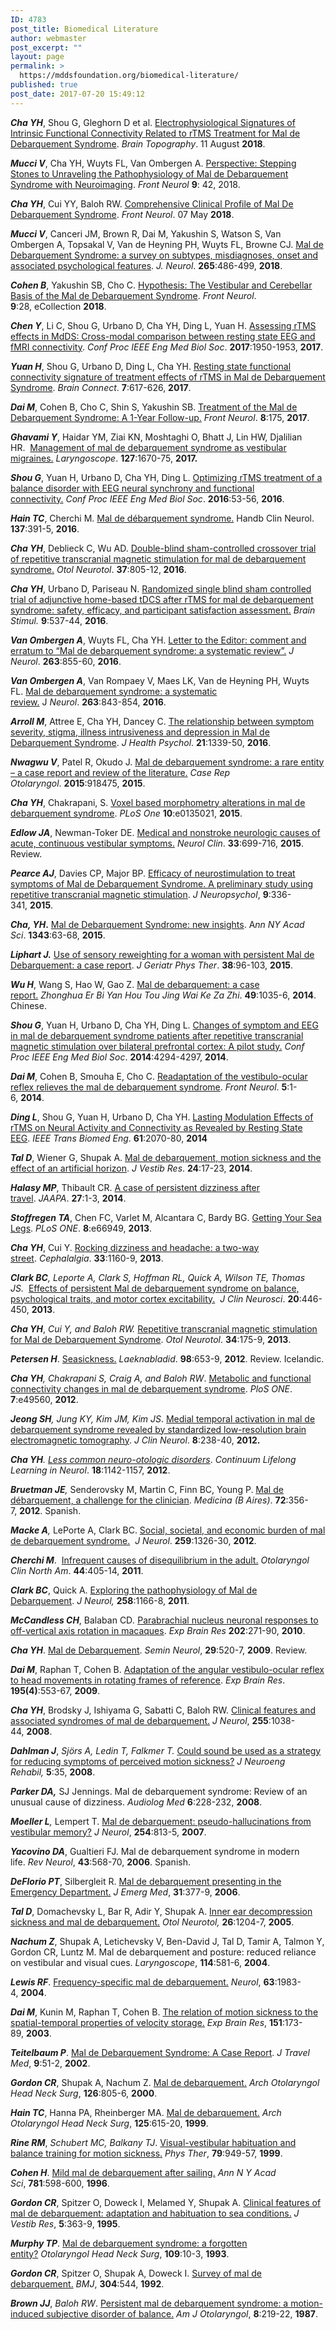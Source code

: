 ```yaml
---
ID: 4783
post_title: Biomedical Literature
author: webmaster
post_excerpt: ""
layout: page
permalink: >
  https://mddsfoundation.org/biomedical-literature/
published: true
post_date: 2017-07-20 15:49:12
---
```

<div>

<em><strong>Cha YH</strong></em>, Shou G, Gleghorn D et al. <a href="https://doi.org/10.1007/s10548-018-0671-6">Electrophysiological Signatures of Intrinsic Functional Connectivity Related to rTMS Treatment for Mal de Debarquement Syndrome</a>. <em>Brain Topography</em>. 11 August <strong>2018</strong>.

<em><strong>Mucci V</strong></em>, Cha YH, Wuyts FL, Van Ombergen A. <a href="https://www.ncbi.nlm.nih.gov/pubmed/29483889" rel="nofollow">Perspective: Stepping Stones to Unraveling the Pathophysiology of Mal de Debarquement Syndrome with Neuroimaging</a>. <i>Front Neurol</i> <b>9</b>: 42, 2018.

<em><strong>Cha YH</strong></em>, Cui YY, Baloh RW. <a href="https://www.frontiersin.org/articles/10.3389/fneur.2018.00261/full"> Comprehensive Clinical Profile of Mal De Debarquement Syndrome</a>. <em>Front Neurol</em>. 07 May <strong>2018</strong>.

<em><strong>Mucci V</strong></em>, Canceri JM, Brown R, Dai M, Yakushin S, Watson S, Van Ombergen A, Topsakal V, Van de Heyning PH, Wuyts FL, Browne CJ. <a href="https://link.springer.com/article/10.1007%2Fs00415-017-8725-3"> Mal de Debarquement Syndrome: a survey on subtypes, misdiagnoses, onset and associated psychological features</a>. <em>J. Neurol</em>. <strong>265</strong>:486-499, <strong>2018</strong>.

<em><strong>Cohen B</strong></em>, Yakushin SB, Cho C. <a href="https://www.ncbi.nlm.nih.gov/pubmed/29459843"> Hypothesis: The Vestibular and Cerebellar Basis of the Mal de Debarquement Syndrome</a>. <em>Front Neurol</em>. <strong>9</strong>:28, eCollection <strong>2018</strong>.

<em><strong>Chen Y</strong></em>, Li C, Shou G, Urbano D, Cha YH, Ding L, Yuan H. <a href="https://www.ncbi.nlm.nih.gov/pubmed/29060275">Assessing rTMS effects in MdDS: Cross-modal comparison between resting state EEG and fMRI connectivity</a>. <em>Conf Proc IEEE Eng Med Biol Soc</em>. <strong>2017</strong>:1950-1953, <strong>2017</strong>.

<em><strong>Yuan H</strong></em>, Shou G, Urbano D, Ding L, Cha YH. <a href="https://www.ncbi.nlm.nih.gov/pubmed/28967282">Resting state functional connectivity signature of treatment effects of rTMS in Mal de Debarquement Syndrome</a>. <em>Brain Connect</em>. <strong>7</strong>:617-626, <strong>2017</strong>.

<strong><em>Dai M</em></strong>, Cohen B, Cho C, Shin S, Yakushin SB. <a href="https://www.ncbi.nlm.nih.gov/pmc/articles/PMC5418223/">Treatment of the Mal de Debarquement Syndrome: A 1-Year Follow-up.</a> <em>Front Neurol</em>. <strong>8</strong>:175, <strong>2017</strong>.

<b><i>Ghavami Y</i></b>, Haidar YM, Ziai KN, Moshtaghi O, Bhatt J, Lin HW, Djalilian HR.  <a href="https://www.ncbi.nlm.nih.gov/pubmed/27730651">Management of mal de debarquement syndrome as vestibular migraines.</a> <i>Laryngoscope</i>. <strong>127</strong>:1670-75, <strong>2017.</strong>

<strong><em>Shou G</em></strong>, Yuan H, Urbano D, Cha YH, Ding L. <a href="https://www.ncbi.nlm.nih.gov/pubmed/28268279">Optimizing rTMS treatment of a balance disorder with EEG neural synchrony and functional connectivity.</a> <em>Conf Proc IEEE Eng Med Biol Soc</em>. <strong>2016</strong>:53-56, <strong>2016</strong>.

<b><i>Hain TC</i></b>, Cherchi M. <a href="https://www.ncbi.nlm.nih.gov/pubmed/27638086">Mal de débarquement syndrome.</a> Handb Clin Neurol. <strong>137</strong>:391-5, <b>2016</b>.

<strong><i>Cha YH</i></strong>, Deblieck C, Wu AD. <a href="http://www.ncbi.nlm.nih.gov/pubmed/27176615">Double-blind sham-controlled crossover trial of repetitive transcranial magnetic stimulation for mal de debarquement syndrome.</a> <em>Otol Neurotol</em>. <strong>37</strong>:805-12,<strong> 2016</strong>.

<strong><i>Cha YH</i></strong>, Urbano D, Pariseau N. <a href="http://www.ncbi.nlm.nih.gov/pubmed/27117283">Randomized single blind sham controlled trial of adjunctive home-based tDCS after rTMS for mal de debarquement syndrome: safety, efficacy, and participant satisfaction assessment.</a> <em>Brain Stimul.</em> <strong>9</strong>:537-44, <strong>2016</strong>.

<strong><em>Van Ombergen A</em></strong>, Wuyts FL, Cha YH. <a href="http://www.ncbi.nlm.nih.gov/pubmed/27067708">Letter to the Editor: comment and erratum to “Mal de debarquement syndrome: a systematic review”.</a> <em>J Neurol</em>. <strong>263</strong>:855-60, <strong>2016</strong>.

<strong><em>Van Ombergen A</em></strong>, Van Rompaey V, Maes LK, Van de Heyning PH, Wuyts FL. <a href="https://www.ncbi.nlm.nih.gov/pmc/articles/PMC4859840/" target="_blank" rel="noopener">Mal de debarquement syndrome: a systematic review.</a> J<em> Neurol</em>. <strong>263</strong>:843-854, <strong>2016</strong>.

<em><b>Arroll M</b></em>, Attree E, Cha YH, Dancey C. <a href="http://hpq.sagepub.com/content/early/2014/10/16/1359105314553046.abstract">The relationship between symptom severity, stigma, illness intrusiveness and depression in Mal de Debarquement Syndrome</a>. <em>J Health Psychol</em>. <strong>21</strong>:1339-50, <strong>2016</strong>.

<em><strong>Nwagwu V</strong></em>, Patel R, Okudo J. <a href="http://www.ncbi.nlm.nih.gov/pubmed/26346344">Mal de debarquement syndrome: a rare entity – a case report and review of the literature.</a> <em>Case Rep Otolaryngol</em>. <strong>2015</strong>:918475, <strong>2015</strong>.

<em><strong>Cha YH</strong></em>, Chakrapani, S. <a href="http://journals.plos.org/plosone/article?id=10.1371/journal.pone.0135021">Voxel based morphometry alterations in mal de debarquement syndrome</a>. <em>PLoS One</em> <strong>10</strong>:e0135021, <strong>2015</strong>.

<em><strong>Edlow JA</strong></em>, Newman-Toker DE. <a href="http://www.ncbi.nlm.nih.gov/pubmed/26231281">Medical and nonstroke neurologic causes of acute, continuous vestibular symptoms.</a> <em>Neurol Clin</em>. <strong>33</strong>:699-716, <strong>2015</strong>. Review.

<em><strong>Pearce AJ</strong></em>, Davies CP, Major BP. <a href="http://onlinelibrary.wiley.com/doi/10.1111/jnp.12070/abstract">Efficacy of neurostimulation to treat symptoms of Mal de Debarquement Syndrome. A preliminary study using repetitive transcranial magnetic stimulation</a>. <em>J Neuropsychol</em>, <strong>9</strong>:336-341, <strong>2015</strong>.

<strong><em>Cha, YH</em>.</strong> <a href="http://onlinelibrary.wiley.com/doi/10.1111/nyas.12701/abstract">Mal de Debarquement Syndrome: new insights</a>. A<em>nn NY Acad Sci</em>. <strong>1343</strong>:63-68, <strong>2015</strong>.

<strong><em>Liphart J.</em></strong> <a href="http://www.ncbi.nlm.nih.gov/pubmed/24978933">Use of sensory reweighting for a woman with persistent Mal de Debarquement: a case report</a>. <em>J Geriatr Phys Ther</em>. <strong>38</strong>:96-103, <strong>2015</strong>.

<em><strong>Wu H</strong></em>, Wang S, Hao W, Gao Z. <a href="http://www.ncbi.nlm.nih.gov/pubmed/25623876">Mal de debarquement: a case report.</a> <em>Zhonghua Er Bi Yan Hou Tou Jing Wai Ke Za Zhi</em>. <strong>49</strong>:1035-6, <strong>2014</strong>. Chinese.

<em><strong>Shou G</strong></em>, Yuan H, Urbano D, Cha YH, Ding L. <a href="http://www.ncbi.nlm.nih.gov/pubmed/25570942">Changes of symptom and EEG in mal de debarquement syndrome patients after repetitive transcranial magnetic stimulation over bilateral prefrontal cortex: A pilot study.</a> <em>Conf Proc IEEE Eng Med Biol Soc</em>. <strong>2014</strong>:4294-4297, <strong>2014</strong>.

<strong><em>Dai M</em></strong>, Cohen B, Smouha E, Cho C. <a href="http://journal.frontiersin.org/Journal/10.3389/fneur.2014.00124/pdf">Readaptation of the vestibulo-ocular reflex relieves the mal de debarquement syndrome</a>. <em>Front Neurol</em>. <strong>5</strong>:1-6, <strong>2014</strong>.

<strong><em>Ding L</em></strong>, Shou G, Yuan H, Urbano D, Cha YH. <a href="http://www.ncbi.nlm.nih.gov/pubmed/24686227">Lasting Modulation Effects of rTMS on Neural Activity and Connectivity as Revealed by Resting State EEG</a>. <em>IEEE Trans Biomed Eng</em>. <strong>61</strong>:2070-80, <strong>2014</strong>

<strong><em>Tal D</em></strong>, Wiener G, Shupak A. <a href="http://www.ncbi.nlm.nih.gov/pubmed/24594496">Mal de debarquement, motion sickness and the effect of an artificial horizon</a>. <em>J Vestib Res</em>. <strong>24</strong>:17-23, <strong>2014</strong>.

<strong><em>Halasy MP</em></strong>, Thibault CR. <a href="http://www.ncbi.nlm.nih.gov/pubmed/24566337">A case of persistent dizziness after travel</a>. <em>JAAPA</em>. <strong>27</strong>:1-3, <strong>2014</strong>.

<strong><em>Stoffregen TA</em></strong>, Chen FC, Varlet M, Alcantara C, Bardy BG. <a href="http://www.ncbi.nlm.nih.gov/pubmed/23840560">Getting Your Sea Legs</a>. <em>PLoS ONE</em>. <strong>8</strong>:e66949, <strong>2013</strong>.

<strong><em>Cha YH</em></strong>, Cui Y. <a href="http://www.ncbi.nlm.nih.gov/pubmed/23674832">Rocking dizziness and headache: a two-way street</a>. <em>Cephalalgia</em>. <strong>33</strong>:1160-9, <strong>2013</strong>.

<strong><em>Clark BC</em></strong><em>, Leporte A, Clark S, Hoffman RL, Quick A, Wilson TE, Thomas JS.  </em><a href="http://www.ncbi.nlm.nih.gov/pubmed/23219828">Effects of persistent Mal de debarquement syndrome on balance, psychological traits, and motor cortex excitability.</a>  <em>J Clin Neurosci</em>. <strong>20</strong>:446-450, <strong>2013</strong>.

<strong><em>Cha YH</em></strong>, <em>Cui Y, and Baloh RW. </em><a href="http://www.ncbi.nlm.nih.gov/pubmed/23202153">Repetitive transcranial magnetic stimulation for Mal de Debarquement Syndrome</a>. <em>Otol Neurotol</em>. <strong>34</strong>:175-9, <strong>2013</strong>.

<strong><em>Petersen H</em></strong>. <a href="http://www.ncbi.nlm.nih.gov/pubmed/23232725">Seasickness.</a> <em>Laeknabladid</em>. <strong>98</strong>:653-9, <strong>2012</strong>. Review. Icelandic.

<strong><em>Cha YH</em></strong><em>, Chakrapani S, Craig A, and Baloh RW</em>. <a href="http://journals.plos.org/plosone/article?id=10.1371/journal.pone.0049560">Metabolic and functional connectivity changes in mal de debarquement syndrome</a>. <em>PloS ONE</em>. <strong>7</strong>:e49560, <strong>2012</strong>.

<strong><em>Jeong SH</em></strong><em>, Jung KY, Kim JM, Kim JS</em>. <a href="http://synapse.koreamed.org/DOIx.php?id=10.3988/jcn.2012.8.3.238">Medial temporal activation in mal de debarquement syndrome revealed by standardized low-resolution brain electromagnetic tomography</a>. <em>J</em> <em>Clin Neurol</em>. <strong>8</strong>:238-40, <strong>2012.</strong>

<strong><em>Cha YH</em></strong><em>. </em><a href="http://www.ncbi.nlm.nih.gov/pubmed/23042064"><em>Less common neuro-otologic disorders</em></a>. <em>Continuum Lifelong Learning in Neurol</em>. <strong>18</strong>:1142-1157, <strong>2012</strong>.

<strong><em>Bruetman JE</em></strong><em>, </em>Senderovsky M, Martin C, Finn BC, Young P. <a href="http://www.medicinabuenosaires.com/PMID/22892092.pdf">Mal de débarquement, a challenge for the clinician</a>. <em>Medicina (B Aires)</em>. <strong>72</strong>:356-7, <strong>2012</strong>. Spanish.

<strong><em>Macke A</em></strong><em>,</em> LePorte A, Clark BC. <a href="http://www.ncbi.nlm.nih.gov/pubmed/22231864">Social, societal, and economic burden of mal de debarquement syndrome.</a>  <em>J Neurol</em>. <strong>259</strong>:1326-30, <strong>2012</strong>.

<strong><em>Cherchi M</em></strong>.  <a href="http://www.ncbi.nlm.nih.gov/pubmed/21474014">Infrequent causes of disequilibrium in the adult.</a> <em>Otolaryngol Clin North Am</em>. <strong>44</strong>:405-14, <strong>2011</strong>.

<strong><em>Clark BC</em></strong>, Quick A. <a href="https://mddsfoundation.org/wp-content/uploads/2017/07/2010_JNeurol_Clark.pdf">Exploring the pathophysiology of Mal de Debarquement</a>. <em>J Neurol,</em> <strong>258</strong>:1166-8, <strong>2011</strong>.

<strong><em>McCandless CH</em></strong>, Balaban CD<em>. </em><a href="http://www.ncbi.nlm.nih.gov/pubmed/20039027">Parabrachial nucleus neuronal responses to off-vertical axis rotation in macaques</a>. <em>Exp Brain Res</em> <strong>202</strong>:271-90, <strong>2010</strong>.

<strong><em>Cha YH</em></strong>. <a href="https://mddsfoundation.org/wp-content/uploads/2017/07/2009_SeminNeurol_Cha_2009.pdf">Mal de Debarquement</a>. <em>Semin Neurol</em>, <strong>29</strong>:520-7, <strong>2009</strong>. Review.

<strong><em>Dai M</em></strong>, Raphan T, Cohen B. <a href="http://www.ncbi.nlm.nih.gov/pubmed/19458941">Adaptation of the angular vestibulo-ocular reflex to head movements in rotating frames of reference</a>. <em>Exp Brain Res</em>. <strong>195(4)</strong>:553-67, <strong>2009</strong>.

<strong><em>Cha YH</em></strong>, Brodsky J, Ishiyama G, Sabatti C, Baloh RW. <a href="https://www.ncbi.nlm.nih.gov/pmc/articles/PMC2820362/">Clinical features and associated syndromes of mal de debarquement.</a> <em>J Neurol</em>, <strong>255</strong>:1038-44, <strong>2008</strong>.

<strong><em>Dahlman J</em></strong>,<em> Sjörs A, Ledin T, Falkmer T.</em> <a href="http://www.jneuroengrehab.com/content/pdf/1743-0003-5-35.pdf">Could sound be used as a strategy for reducing symptoms of perceived motion sickness?</a> <em>J Neuroeng Rehabil,</em> <strong>5</strong>:35, <strong>2008</strong>.

<strong><em>Parker DA,</em></strong> SJ Jennings. Mal de debarquement syndrome: Review of an unusual cause of dizziness. <em>Audiolog Med</em> <strong>6</strong>:228-232, <strong>2008</strong>.

<strong><em>Moeller L</em></strong><em>, </em>Lempert T. <a href="http://www.ncbi.nlm.nih.gov/pubmed/17401743?itool=EntrezSystem2.PEntrez.Pubmed.Pubmed_ResultsPanel.Pubmed_RVDocSum&amp;ordinalpos=14">Mal de debarquement: pseudo-hallucinations from vestibular memory?</a> <em>J Neurol</em>, <strong>254</strong>:813-5, <strong>2007</strong>.

<strong><em>Yacovino DA</em></strong>, Gualtieri FJ. Mal de debarquement syndrome in modern life. <em>Rev Neurol</em>, <strong>43</strong>:568-70, <strong>2006</strong>. Spanish.

<strong><em>DeFlorio PT</em></strong>, Silbergleit R. <a href="http://www.ncbi.nlm.nih.gov/pubmed/17046477">Mal de debarquement presenting in the Emergency Department.</a> <em>J Emerg Med</em>, <strong>31</strong>:377-9, <strong>2006</strong>.

<strong><em>Tal D</em></strong>, Domachevsky L, Bar R, Adir Y, Shupak A. <a href="http://www.ncbi.nlm.nih.gov/pubmed/16272943?itool=EntrezSystem2.PEntrez.Pubmed.Pubmed_ResultsPanel.Pubmed_RVDocSum&amp;ordinalpos=24">Inner ear decompression sickness and mal de debarquement.</a> <em>Otol Neurotol, </em><strong>26</strong>:1204-7, <strong>2005</strong>.

<strong><em>Nachum Z</em></strong>, Shupak A, Letichevsky V, Ben-David J, Tal D, Tamir A, Talmon Y, Gordon CR, Luntz M. Mal de debarquement and posture: reduced reliance on vestibular and visual cues. <em>Laryngoscope</em>, <strong>114</strong>:581-6, <strong>2004</strong>.

<strong><em>Lewis RF</em></strong>. <a href="http://www.ncbi.nlm.nih.gov/pubmed/15557538?itool=EntrezSystem2.PEntrez.Pubmed.Pubmed_ResultsPanel.Pubmed_RVDocSum&amp;ordinalpos=15">Frequency-specific mal de debarquement.</a> <em>Neurol</em>, <strong>63</strong>:1983-4, <strong>2004</strong>.

<strong><em>Dai M</em></strong>, Kunin M, Raphan T, Cohen B. <a href="http://www.ncbi.nlm.nih.gov/pubmed/12783152?itool=EntrezSystem2.PEntrez.Pubmed.Pubmed_ResultsPanel.Pubmed_RVDocSum&amp;ordinalpos=16">The relation of motion sickness to the spatial-temporal properties of velocity storage.</a> <em>Exp Brain Res</em>, <strong>151</strong>:173-89, <strong>2003</strong>.

<strong><em>Teitelbaum P</em></strong>. <a href="http://onlinelibrary.wiley.com/doi/10.2310/7060.2002.23951/pdf">Mal de Debarquement Syndrome: A Case Report</a>. <em>J Travel Med</em>, <strong>9</strong>:51-2, <strong>2002</strong>.

<strong><em>Gordon CR</em></strong>, Shupak A, Nachum Z. <a href="http://www.ncbi.nlm.nih.gov/pubmed/10864126?itool=EntrezSystem2.PEntrez.Pubmed.Pubmed_ResultsPanel.Pubmed_RVDocSum&amp;ordinalpos=18">Mal de debarquement.</a> <em>Arch Otolaryngol Head Neck Surg</em>, <strong>126</strong>:805-6, <strong>2000</strong>.

<strong><em>Hain TC</em></strong>, Hanna PA, Rheinberger MA. <a href="http://archotol.jamanetwork.com/article.aspx?articleid=509503">Mal de debarquement.</a> <em>Arch Otolaryngol Head Neck Surg</em>, <strong>125</strong>:615-20, <strong>1999</strong>.

<strong><em>Rine RM</em></strong>, <em>Schubert MC, Balkany TJ</em>. <a href="http://www.ncbi.nlm.nih.gov/pubmed/10498971?itool=EntrezSystem2.PEntrez.Pubmed.Pubmed_ResultsPanel.Pubmed_RVDocSum&amp;ordinalpos=12">Visual-vestibular habituation and balance training for motion sickness.</a> <em>Phys Ther</em>, <strong>79</strong>:949-57, <strong>1999</strong>.

<strong><em>Cohen H</em></strong>. <a href="http://www.ncbi.nlm.nih.gov/pubmed/8694451?itool=EntrezSystem2.PEntrez.Pubmed.Pubmed_ResultsPanel.Pubmed_RVDocSum&amp;ordinalpos=9">Mild mal de debarquement after sailing.</a> <em>Ann N Y Acad Sci</em>, <strong>781</strong>:598-600, <strong>1996</strong>.

<strong><em>Gordon CR</em></strong>, Spitzer O, Doweck I, Melamed Y, Shupak A. <a href="http://www.ncbi.nlm.nih.gov/pubmed/8528477">Clinical features of mal de debarquement: adaptation and habituation to sea conditions.</a> <em>J Vestib Res</em>, <strong>5</strong>:363-9, <strong>1995</strong>.

<strong><em>Murphy TP</em></strong>. <a href="http://www.ncbi.nlm.nih.gov/pubmed/8336953">Mal de debarquement syndrome: a forgotten entity?</a> <em>Otolaryngol Head Neck Surg</em>, <strong>109</strong>:10-3, <strong>1993</strong>.

<strong><em>Gordon CR</em></strong>, Spitzer O, Shupak A, Doweck I. <a href="https://www.ncbi.nlm.nih.gov/pmc/articles/PMC1881416/">Survey of mal de debarquement.</a> <em>BMJ</em>, <strong>304</strong>:544, <strong>1992</strong>.

<strong><em>Brown JJ</em></strong>, <em>Baloh RW</em>. <a href="http://www.ncbi.nlm.nih.gov/pubmed/3631419">Persistent mal de debarquement syndrome: a motion-induced subjective disorder of balance.</a> <em>Am J Otolaryngol</em>, <strong>8</strong>:219-22, <strong>1987</strong>.

</div>